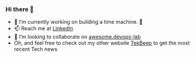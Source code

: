 ### Hi there 👋

- 🔭 I’m currently working on building a time machine. 🤔
- 📫 Reach me at [LinkedIn](https://www.linkedin.com/in/haimari/)
- 👯 I’m looking to collaborate on [awesome.devops-lab](https://awesome.devops-lab.dev)
- Oh, and feel free to check out my other website [TekBeep](https://tekbeep.com) to get the most recent Tech news



<!--
**haim-ari/haim-ari** is a ✨ _special_ ✨ repository because its `README.md` (this file) appears on your GitHub profile.

Here are some ideas to get you started:

- 🔭 I’m currently working on ...
- 🌱 I’m currently learning ...
- 👯 I’m looking to collaborate on ...
- 🤔 I’m looking for help with ...
- 💬 Ask me about ...
- 📫 How to reach me: ...
- 😄 Pronouns: ...
- ⚡ Fun fact: ...
-->
